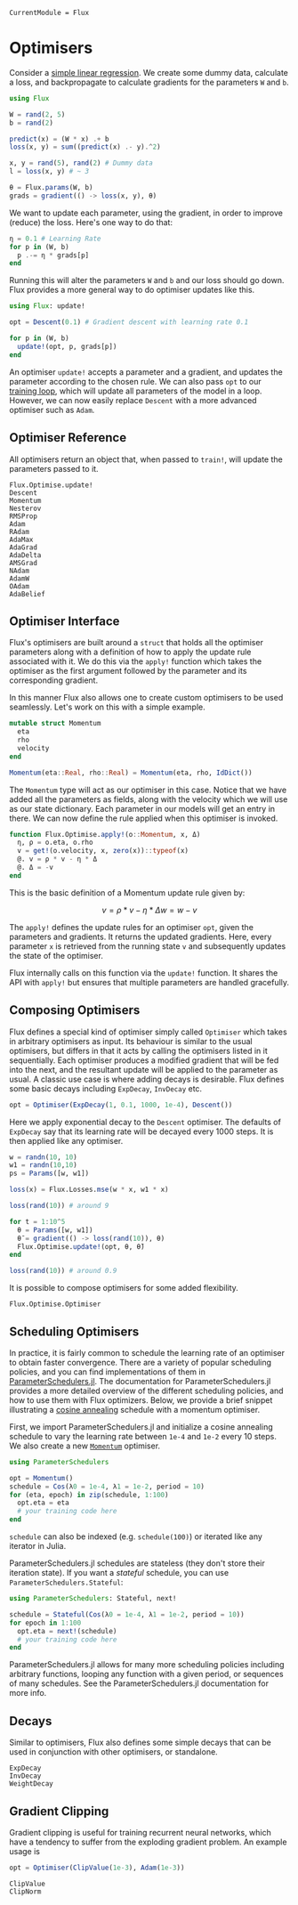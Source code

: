```@meta
CurrentModule = Flux
```

# Optimisers

Consider a [simple linear regression](../tutorials/linear_regression.md). We create some dummy data, calculate a loss, and backpropagate to calculate gradients for the parameters `W` and `b`.

```julia
using Flux

W = rand(2, 5)
b = rand(2)

predict(x) = (W * x) .+ b
loss(x, y) = sum((predict(x) .- y).^2)

x, y = rand(5), rand(2) # Dummy data
l = loss(x, y) # ~ 3

θ = Flux.params(W, b)
grads = gradient(() -> loss(x, y), θ)
```

We want to update each parameter, using the gradient, in order to improve (reduce) the loss. Here's one way to do that:

```julia
η = 0.1 # Learning Rate
for p in (W, b)
  p .-= η * grads[p]
end
```

Running this will alter the parameters `W` and `b` and our loss should go down. Flux provides a more general way to do optimiser updates like this.

```julia
using Flux: update!

opt = Descent(0.1) # Gradient descent with learning rate 0.1

for p in (W, b)
  update!(opt, p, grads[p])
end
```

An optimiser `update!` accepts a parameter and a gradient, and updates the parameter according to the chosen rule. We can also pass `opt` to our [training loop](training.md), which will update all parameters of the model in a loop. However, we can now easily replace `Descent` with a more advanced optimiser such as `Adam`.

## Optimiser Reference

All optimisers return an object that, when passed to `train!`, will update the parameters passed to it.

```@docs
Flux.Optimise.update!
Descent
Momentum
Nesterov
RMSProp
Adam
RAdam
AdaMax
AdaGrad
AdaDelta
AMSGrad
NAdam
AdamW
OAdam
AdaBelief
```

## Optimiser Interface

Flux's optimisers are built around a `struct` that holds all the optimiser parameters along with a definition of how to apply the update rule associated with it. We do this via the `apply!` function which takes the optimiser as the first argument followed by the parameter and its corresponding gradient.

In this manner Flux also allows one to create custom optimisers to be used seamlessly. Let's work on this with a simple example.

```julia
mutable struct Momentum
  eta
  rho
  velocity
end

Momentum(eta::Real, rho::Real) = Momentum(eta, rho, IdDict())
```

The `Momentum` type will act as our optimiser in this case. Notice that we have added all the parameters as fields, along with the velocity which we will use as our state dictionary. Each parameter in our models will get an entry in there. We can now define the rule applied when this optimiser is invoked.

```julia
function Flux.Optimise.apply!(o::Momentum, x, Δ)
  η, ρ = o.eta, o.rho
  v = get!(o.velocity, x, zero(x))::typeof(x)
  @. v = ρ * v - η * Δ
  @. Δ = -v
end
```

This is the basic definition of a Momentum update rule given by:

```math
v = ρ * v - η * Δ
w = w - v
```

The `apply!` defines the update rules for an optimiser `opt`, given the parameters and gradients. It returns the updated gradients. Here, every parameter `x` is retrieved from the running state `v` and subsequently updates the state of the optimiser.

Flux internally calls on this function via the `update!` function. It shares the API with `apply!` but ensures that multiple parameters are handled gracefully.

## Composing Optimisers

Flux defines a special kind of optimiser simply called `Optimiser` which takes in arbitrary optimisers as input. Its behaviour is similar to the usual optimisers, but differs in that it acts by calling the optimisers listed in it sequentially. Each optimiser produces a modified gradient
that will be fed into the next, and the resultant update will be applied to the parameter as usual. A classic use case is where adding decays is desirable. Flux defines some basic decays including `ExpDecay`, `InvDecay` etc.

```julia
opt = Optimiser(ExpDecay(1, 0.1, 1000, 1e-4), Descent())
```

Here we apply exponential decay to the `Descent` optimiser. The defaults of `ExpDecay` say that its learning rate will be decayed every 1000 steps.
It is then applied like any optimiser.

```julia
w = randn(10, 10)
w1 = randn(10,10)
ps = Params([w, w1])

loss(x) = Flux.Losses.mse(w * x, w1 * x)

loss(rand(10)) # around 9

for t = 1:10^5
  θ = Params([w, w1])
  θ̄ = gradient(() -> loss(rand(10)), θ)
  Flux.Optimise.update!(opt, θ, θ̄)
end

loss(rand(10)) # around 0.9
```

It is possible to compose optimisers for some added flexibility.

```@docs
Flux.Optimise.Optimiser
```

## Scheduling Optimisers

In practice, it is fairly common to schedule the learning rate of an optimiser to obtain faster convergence. There are a variety of popular scheduling policies, and you can find implementations of them in [ParameterSchedulers.jl](https://darsnack.github.io/ParameterSchedulers.jl/dev/README.html). The documentation for ParameterSchedulers.jl provides a more detailed overview of the different scheduling policies, and how to use them with Flux optimizers. Below, we provide a brief snippet illustrating a [cosine annealing](https://arxiv.org/pdf/1608.03983.pdf) schedule with a momentum optimiser.

First, we import ParameterSchedulers.jl and initialize a cosine annealing schedule to vary the learning rate between `1e-4` and `1e-2` every 10 steps. We also create a new [`Momentum`](@ref) optimiser.
```julia
using ParameterSchedulers

opt = Momentum()
schedule = Cos(λ0 = 1e-4, λ1 = 1e-2, period = 10)
for (eta, epoch) in zip(schedule, 1:100)
  opt.eta = eta
  # your training code here
end
```
`schedule` can also be indexed (e.g. `schedule(100)`) or iterated like any iterator in Julia.

ParameterSchedulers.jl schedules are stateless (they don't store their iteration state). If you want a _stateful_ schedule, you can use `ParameterSchedulers.Stateful`:
```julia
using ParameterSchedulers: Stateful, next!

schedule = Stateful(Cos(λ0 = 1e-4, λ1 = 1e-2, period = 10))
for epoch in 1:100
  opt.eta = next!(schedule)
  # your training code here
end
```

ParameterSchedulers.jl allows for many more scheduling policies including arbitrary functions, looping any function with a given period, or sequences of many schedules. See the ParameterSchedulers.jl documentation for more info.

## Decays

Similar to optimisers, Flux also defines some simple decays that can be used in conjunction with other optimisers, or standalone.

```@docs
ExpDecay
InvDecay
WeightDecay
```

## Gradient Clipping

Gradient clipping is useful for training recurrent neural networks, which have a tendency to suffer from the exploding gradient problem. An example usage is

```julia
opt = Optimiser(ClipValue(1e-3), Adam(1e-3))
```

```@docs
ClipValue
ClipNorm
```


